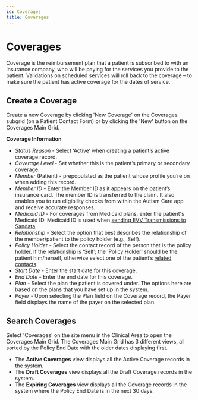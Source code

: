 ```yaml
---
id: Coverages
title: Coverages
---
```


# Coverages 
Coverage is the reimbursement plan that a patient is subscribed to with an insurance company, who will be paying for the services you provide to the patient. Validations on scheduled services will roll back to the coverage – to make sure the patient has active coverage for the dates of service.

##  Create a Coverage  

Create a new Coverage by clicking 'New Coverage' on the Coverages subgrid (on a Patient Contact Form) or by clicking the 'New' button on the Coverages Main Grid.

**Coverage Information**
- *Status Reason* - Select ‘Active’ when creating a patient’s active coverage record. 
- *Coverage Level* - Set whether this is the patient’s primary or secondary coverage.
- *Member* (Patient) - prepopulated as the patient whose profile you’re on when adding this record.
- *Member ID* - Enter the Member ID as it appears on the patient’s insurance card. The member ID is transferred to the claim. It also enables you to run eligibility checks from within the Autism Care app and receive accurate responses.
- *Medicaid ID* - For coverages from Medicaid plans, enter the patient's Medicaid ID. Medicaid ID is used when [sending EVV Transmissions to Sandata](../AdminSetup/EVVSetUp.md/#evv-through-sandata).
- *Relationship* - Select the option that best describes the relationship of the member/patient to the policy holder (e.g., Self). 
- *Policy Holder* - Select the contact record of the person that is the policy holder. If the relationship is ‘Self’; the ‘Policy Holder’ should be the patient him/herself, otherwise select one of the patient’s [related contacts](Connection.md).
- *Start Date* - Enter the start date for this coverage.
- *End Date* - Enter the end date for this coverage.
- *Plan* - Select the plan the patient is covered under. The options here are based on the plans that you have set up in the system.
- *Payer* - Upon selecting the Plan field on the Coverage record, the Payer field displays the name of the payer on the selected plan.

## Search Coverages

Select 'Coverages' on the site menu in the Clinical Area to open the Coverages Main Grid. The Coverages Main Grid has 3 different views, all sorted by the Policy End Date with the older dates displaying first.

- The **Active Coverages** view displays all the Active Coverage records in the system. 
- The **Draft Coverages** view displays all the Draft Coverage records in the system. 
- The **Expiring Coverages** view displays all the Coverage records in the system where the Policy End Date is in the next 30 days.